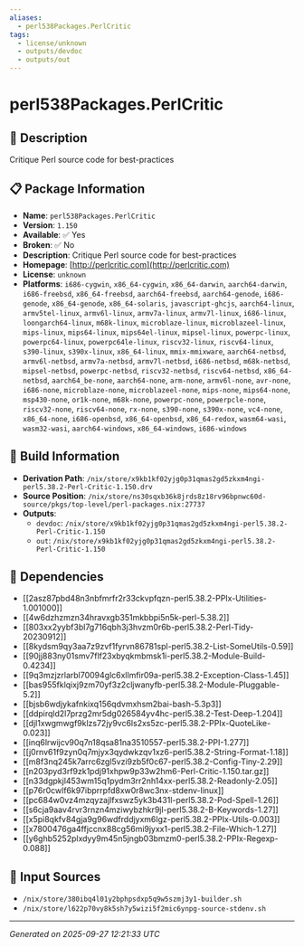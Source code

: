```yaml
---
aliases:
  - perl538Packages.PerlCritic
tags:
  - license/unknown
  - outputs/devdoc
  - outputs/out
---
```


# perl538Packages.PerlCritic

## 📝 Description

Critique Perl source code for best-practices

## 📋 Package Information

- **Name**: `perl538Packages.PerlCritic`
- **Version**: `1.150`
- **Available**: ✅ Yes
- **Broken**: ✅ No
- **Description**: Critique Perl source code for best-practices
- **Homepage**: [http://perlcritic.com](http://perlcritic.com)
- **License**: `unknown`
- **Platforms**: `i686-cygwin`, `x86_64-cygwin`, `x86_64-darwin`, `aarch64-darwin`, `i686-freebsd`, `x86_64-freebsd`, `aarch64-freebsd`, `aarch64-genode`, `i686-genode`, `x86_64-genode`, `x86_64-solaris`, `javascript-ghcjs`, `aarch64-linux`, `armv5tel-linux`, `armv6l-linux`, `armv7a-linux`, `armv7l-linux`, `i686-linux`, `loongarch64-linux`, `m68k-linux`, `microblaze-linux`, `microblazeel-linux`, `mips-linux`, `mips64-linux`, `mips64el-linux`, `mipsel-linux`, `powerpc-linux`, `powerpc64-linux`, `powerpc64le-linux`, `riscv32-linux`, `riscv64-linux`, `s390-linux`, `s390x-linux`, `x86_64-linux`, `mmix-mmixware`, `aarch64-netbsd`, `armv6l-netbsd`, `armv7a-netbsd`, `armv7l-netbsd`, `i686-netbsd`, `m68k-netbsd`, `mipsel-netbsd`, `powerpc-netbsd`, `riscv32-netbsd`, `riscv64-netbsd`, `x86_64-netbsd`, `aarch64_be-none`, `aarch64-none`, `arm-none`, `armv6l-none`, `avr-none`, `i686-none`, `microblaze-none`, `microblazeel-none`, `mips-none`, `mips64-none`, `msp430-none`, `or1k-none`, `m68k-none`, `powerpc-none`, `powerpcle-none`, `riscv32-none`, `riscv64-none`, `rx-none`, `s390-none`, `s390x-none`, `vc4-none`, `x86_64-none`, `i686-openbsd`, `x86_64-openbsd`, `x86_64-redox`, `wasm64-wasi`, `wasm32-wasi`, `aarch64-windows`, `x86_64-windows`, `i686-windows`

## 🔧 Build Information

- **Derivation Path**: `/nix/store/x9kb1kf02yjg0p31qmas2gd5zkxm4ngi-perl5.38.2-Perl-Critic-1.150.drv`
- **Source Position**: `/nix/store/ns30sqxb36k8jrds8z18rv96bpnwc60d-source/pkgs/top-level/perl-packages.nix:27737`
- **Outputs**:
  - `devdoc`:  `/nix/store/x9kb1kf02yjg0p31qmas2gd5zkxm4ngi-perl5.38.2-Perl-Critic-1.150`
  - `out`:  `/nix/store/x9kb1kf02yjg0p31qmas2gd5zkxm4ngi-perl5.38.2-Perl-Critic-1.150`

## 🔗 Dependencies

- [[2asz87pbd48n3nbfmrfr2r33ckvpfqzn-perl5.38.2-PPIx-Utilities-1.001000]]
- [[4w6dzhzmzn34hravxgb351mkbbpi5n5k-perl-5.38.2]]
- [[803xx2yybf3bl7g716qbh3j3hvzm0r6b-perl5.38.2-Perl-Tidy-20230912]]
- [[8kydsm9qy3aa7z9zvf1fyrvn86781spl-perl5.38.2-List-SomeUtils-0.59]]
- [[90jj883ny01smv7flf23xbyqkmbmsk1i-perl5.38.2-Module-Build-0.4234]]
- [[9q3mzjzrlarbl70094glc6xllmfir09a-perl5.38.2-Exception-Class-1.45]]
- [[bas955fklqixj9zm70yf3z2cljwanyfb-perl5.38.2-Module-Pluggable-5.2]]
- [[bjsb6wdjykafnkixq156qdvmxhsm2bai-bash-5.3p3]]
- [[ddpirqld2l7przg2mr5dg026584yv4hc-perl5.38.2-Test-Deep-1.204]]
- [[djl1xwgmwgf9klzs72jy9vc6ls2xs5zc-perl5.38.2-PPIx-QuoteLike-0.023]]
- [[inq6lrwijcv90q7n18qsa81na3510557-perl5.38.2-PPI-1.277]]
- [[j0rnv61f9zyn0q7mjyx3qydwkzqv1xz6-perl5.38.2-String-Format-1.18]]
- [[m8f3nq245k7arrc6zgl5vzi9zb5f0c67-perl5.38.2-Config-Tiny-2.29]]
- [[n203pyd3rf9zk1pdj91xhpw9p33w2hm6-Perl-Critic-1.150.tar.gz]]
- [[n33dgpkjl453wm15q1pydm3rr2nh14xx-perl5.38.2-Readonly-2.05]]
- [[p76r0cwlf6k97ibprrpfd8xw0r8wc3nx-stdenv-linux]]
- [[pc684w0vz4mzqyzajlfxswz5yk3b431l-perl5.38.2-Pod-Spell-1.26]]
- [[s6cja9aav4rvr3rnzn4mziwybzhkr9jl-perl5.38.2-B-Keywords-1.27]]
- [[x5pi8qkfv84gja9g96wdfrddjyxm6lgz-perl5.38.2-PPIx-Utils-0.003]]
- [[x7800476ga4ffjccnx88cg56mi9jyxx1-perl5.38.2-File-Which-1.27]]
- [[y6ghb5252plxdyy9m45n5jngb03bmzm0-perl5.38.2-PPIx-Regexp-0.088]]

## 📁 Input Sources

- `/nix/store/380ibq4l01y2bphpsdxp5q9w5szmj3y1-builder.sh`
- `/nix/store/l622p70vy8k5sh7y5wizi5f2mic6ynpg-source-stdenv.sh`

---
*Generated on 2025-09-27 12:21:33 UTC*
